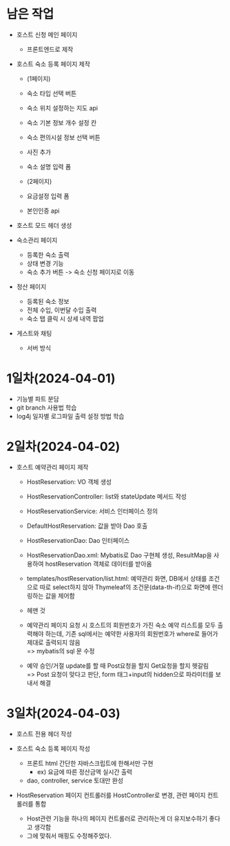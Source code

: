 # 남은 작업
- 호스트 신청 메인 페이지
  - 프론트엔드로 제작
- 호스트 숙소 등록 페이지 제작
  - (1페이지)
  - 숙소 타입 선택 버튼
  - 숙소 위치 설정하는 지도 api
  - 숙소 기본 정보 개수 설정 칸
  - 숙소 편의시설 정보 선택 버튼
  - 사진 추가
  - 숙소 설명 입력 폼
  
  - (2페이지)
  - 요금설정 입력 폼
  - 본인인증 api

- 호스트 모드 헤더 생성

- 숙소관리 페이지
  - 등록한 숙소 출력
  - 상태 변경 기능
  - 숙소 추가 버튼 -> 숙소 신청 페이지로 이동

- 정산 페이지
  - 등록된 숙소 정보
  - 전체 수입, 이번달 수입 출력
  - 숙소 탭 클릭 시 상세 내역 팝업

- 게스트와 채팅
  - 서버 방식

# 1일차(2024-04-01)
- 기능별 파트 분담
- git branch 사용법 학습
- log4j 일자별 로그파일 출력 설정 방법 학습

# 2일차(2024-04-02)
- 호스트 예약관리 페이지 제작
  - HostReservation: VO 객체 생성
  - HostReservationController: list와 stateUpdate 메서드 작성
  - HostReservationService: 서비스 인터페이스 정의
  - DefaultHostReservation: 값을 받아 Dao 호출
  - HostReservationDao: Dao 인터페이스
  - HostReservationDao.xml: Mybatis로 Dao 구현체 생성, ResultMap을 사용하여 hostReservation 객체로 데이터를 받아옴
  - templates/hostReservation/list.html: 예약관리 화면, DB에서 상태를 조건으로 따로 select하지 않아 Thymeleaf의 조건문(data-th-if)으로 화면에 렌더링하는 값을 제어함

  - 헤맨 것
  - 예약관리 페이지 요청 시 호스트의 회원번호가 가진 숙소 예약 리스트를 모두 출력해야 하는데, 기존 sql에서는 예약한 사용자의 회원번호가 where로 들어가 제대로 출력되지 않음  
  => mybatis의 sql 문 수정

  - 예약 승인/거절 update를 할 때 Post요청을 할지 Get요청을 할지 헷갈림  
  => Post 요청이 맞다고 판단, form 태그+input의 hidden으로 파라미터를 보내서 해결

# 3일차(2024-04-03)
- 호스트 전용 헤더 작성

- 호스트 숙소 등록 페이지 작성
  - 프론트 html 간단한 자바스크립트에 한해서만 구현
    - ex) 요금에 따른 정산금액 실시간 출력
  - dao, controller, service 토대만 완성

- HostReservation 페이지 컨트롤러를 HostController로 변경, 관련 페이지 컨트롤러를 통합
  - Host관련 기능을 하나의 페이지 컨트롤러로 관리하는게 더 유지보수하기 좋다고 생각함
  - 그에 맞춰서 매핑도 수정해주었다.





